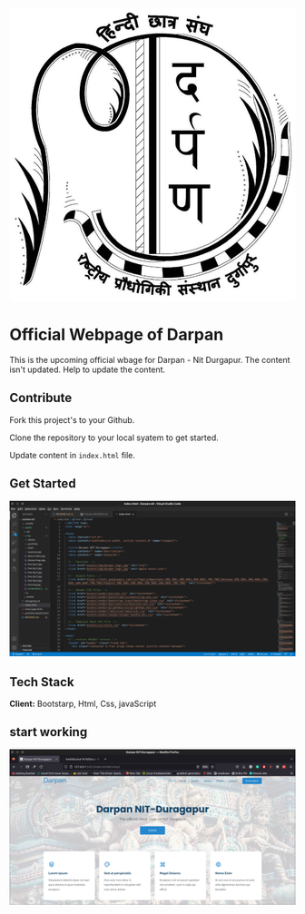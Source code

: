 
![Logo](assets/img/darpan-logo.jpg)


# Official Webpage of Darpan 

This is the upcoming official wbage for Darpan - Nit Durgapur. The content isn't updated. Help to update the content.



## Contribute


Fork this project's to your Github.

Clone the repository to your local syatem to get started.

Update content in `index.html` file.



## Get Started

![App Screenshot](assets/img/Screenshot.png)


## Tech Stack

**Client:** Bootstarp, Html, Css, javaScript




## start working

![App Screenshot](assets/img/screenshot-2.png)
